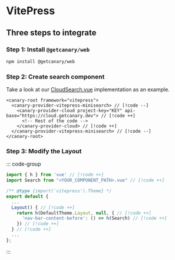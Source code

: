 # VitePress

## Three steps to integrate

### Step 1: Install `@getcanary/web`

```bash
npm install @getcanary/web
```

### Step 2: Create search component

Take a look at our [CloudSearch.vue](https://github.com/fastrepl/canary/blob/main/js/apps/docs/components/CloudSearch.vue) implementation as an example.

```html-vue
<canary-root framework="vitepress">
  <canary-provider-vitepress-minisearch> // [!code --]
    <canary-provider-cloud project-key="KEY" api-base="https://cloud.getcanary.dev"> // [!code ++]
      <!-- Rest of the code -->
    </canary-provider-cloud> // [!code ++]
  </canary-provider-vitepress-minisearch> // [!code --]
</canary-root>
```

### Step 3: Modify the Layout

::: code-group

```js [.vitepress/theme/index.js]
import { h } from 'vue' // [!code ++]
import Search from "<YOUR_COMPONENT_PATH>.vue" // [!code ++]

/** @type {import('vitepress').Theme} */
export default {
  ...
  Layout() { // [!code ++]
    return h(DefaultTheme.Layout, null, { // [!code ++]
      'nav-bar-content-before': () => h(Search) // [!code ++]
    }) // [!code ++]
  } // [!code ++]
  ...
};
```

:::
